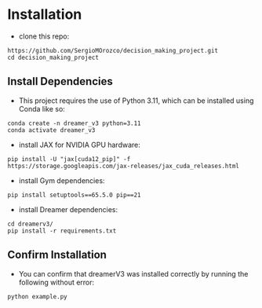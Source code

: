 # Installation
- clone this repo: 
```
https://github.com/SergioMOrozco/decision_making_project.git
cd decision_making_project
```
## Install Dependencies
- This project requires the use of Python 3.11, which can be installed using Conda like so:
```
conda create -n dreamer_v3 python=3.11
conda activate dreamer_v3
```
- install JAX for NVIDIA GPU hardware:
```
pip install -U "jax[cuda12_pip]" -f https://storage.googleapis.com/jax-releases/jax_cuda_releases.html
```

- install Gym dependencies:
```
pip install setuptools==65.5.0 pip==21
```
- install Dreamer dependencies:
```
cd dreamerv3/
pip install -r requirements.txt
```
## Confirm Installation
- You can confirm that dreamerV3 was installed correctly by running the following without error:
```
python example.py
```
